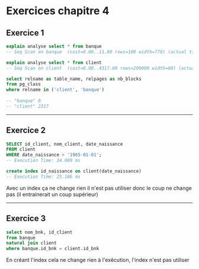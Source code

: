 # Exercices chapitre 4

## Exercice 1

```SQL
explain analyse select * from banque
-- Seq Scan on banque  (cost=0.00..11.00 rows=100 width=778) (actual time=0.037..0.042 rows=50 loops=1) 

explain analyse select * from client
-- Seq Scan on client  (cost=0.00..4317.00 rows=200000 width=60) (actual time=0.012..18.459 rows=200000 loops=1)

select relname as table_name, relpages as nb_blocks
from pg_class
where relname in ('client', 'banque')
 
-- "banque"	0
-- "client"	2317
```

---

## Exercice 2

```SQL
SELECT id_client, nom_client, date_naissance 
FROM client 
WHERE date_naissance > '1965-01-01';
-- Execution Time: 34.089 ms

create index id_naissance on client(date_naissance)
-- Execution Time: 25.186 ms

```
Avec un index ça ne change rien il n'est pas utiliser donc le coup ne change pas (il entrainerait un coup supérieur)

---

## Exercice 3

```SQL
select nom_bnk, id_client 
from banque 
natural join client 
where banque.id_bnk = client.id_bnk
```

En créant l'index cela ne change rien à l'exécution, l'index n'est pas utiliser
